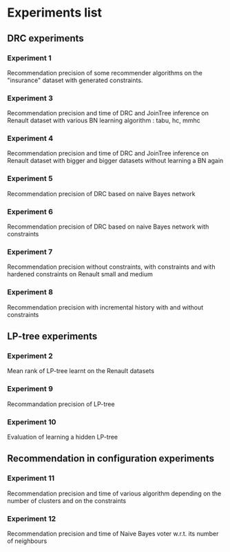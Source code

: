 # Experiments list

## DRC experiments

### Experiment 1

Recommendation precision of some recommender algorithms on the "insurance" dataset with generated constraints.

### Experiment 3

Recommendation precision and time of DRC and JoinTree inference on Renault dataset with various BN learning algorithm : tabu, hc, mmhc

### Experiment 4

Recommendation precision and time of DRC and JoinTree inference on Renault dataset with bigger and bigger datasets without learning a BN again

### Experiment 5

Recommendation precision of DRC based on naive Bayes network

### Experiment 6

Recommendation precision of DRC based on naive Bayes network with constraints

### Experiment 7

Recommendation precision without constraints, with constraints and with hardened constraints on Renault small and medium

### Experiment 8

Recommendation precision with incremental history with and without constraints

## LP-tree experiments

### Experiment 2

Mean rank of LP-tree learnt on the Renault datasets

### Experiment 9

Recommandation precision of LP-tree

### Experiment 10

Evaluation of learning a hidden LP-tree

## Recommendation in configuration experiments

### Experiment 11

Recommendation precision and time of various algorithm depending on the number of clusters and on the constraints

### Experiment 12

Recommendation precision and time of Naive Bayes voter w.r.t. its number of neighbours

